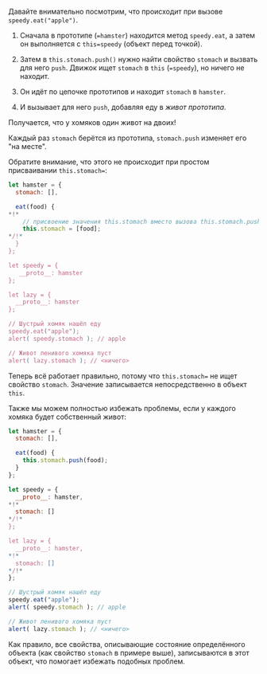 Давайте внимательно посмотрим, что происходит при вызове `speedy.eat("apple")`.

1. Сначала в прототипе (`=hamster`) находится метод `speedy.eat`, а затем он выполняется с `this=speedy` (объект перед точкой).

2. Затем в `this.stomach.push()` нужно найти свойство `stomach` и вызвать для него `push`. Движок ищет `stomach` в `this` (`=speedy`), но ничего не находит.

3. Он идёт по цепочке прототипов и находит `stomach` в `hamster`.

4. И вызывает для него `push`, добавляя еду в *живот прототипа*.

Получается, что у хомяков один живот на двоих!

Каждый раз `stomach` берётся из прототипа, `stomach.push` изменяет его "на месте".

Обратите внимание, что этого не происходит при простом присваивании `this.stomach=`:

```js run
let hamster = {
  stomach: [],

  eat(food) {
*!*
    // присвоение значения this.stomach вместо вызова this.stomach.push
    this.stomach = [food];
*/!*
  }
};

let speedy = {
   __proto__: hamster
};

let lazy = {
  __proto__: hamster
};

// Шустрый хомяк нашёл еду
speedy.eat("apple");
alert( speedy.stomach ); // apple

// Живот ленивого хомяка пуст
alert( lazy.stomach ); // <ничего>
```

Теперь всё работает правильно, потому что `this.stomach=` не ищет свойство `stomach`. Значение записывается непосредственно в объект `this`.

Также мы можем полностью избежать проблемы, если у каждого хомяка будет собственный живот:

```js run
let hamster = {
  stomach: [],

  eat(food) {
    this.stomach.push(food);
  }
};

let speedy = {
  __proto__: hamster,
*!*
  stomach: []
*/!*
};

let lazy = {
  __proto__: hamster,
*!*
  stomach: []
*/!*
};

// Шустрый хомяк нашёл еду
speedy.eat("apple");
alert( speedy.stomach ); // apple

// Живот ленивого хомяка пуст
alert( lazy.stomach ); // <ничего>
```

Как правило, все свойства, описывающие состояние определённого объекта (как свойство `stomach` в примере выше), записываются в этот объект, что помогает избежать подобных проблем.
